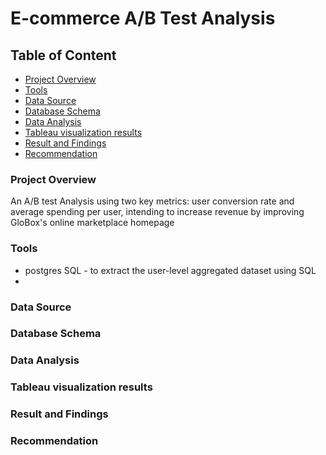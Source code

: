# E-commerce A/B Test Analysis

## Table of Content
- [Project Overview](#project-overview)
- [Tools](#tools)
- [Data Source](#data-source)
- [Database Schema](#database-schema)
- [Data Analysis](#data-analysis)
- [Tableau visualization results](#tableau-visualization-results)
- [Result and Findings](#result-and-findings)
- [Recommendation](#recommendation)

### Project Overview 
An A/B test Analysis using two key metrics: user conversion rate and average spending per user, intending to increase revenue by improving GloBox's online marketplace homepage

### Tools
- postgres SQL - to extract the user-level aggregated dataset using SQL
- 
### Data Source
### Database Schema
### Data Analysis
### Tableau visualization results 
### Result and Findings
### Recommendation



